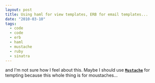 ```yaml
---
layout: post
title: Using haml for view templates, ERB for email templates...
date: "2010-03-10"
tags:
  - code
  - code
  - erb
  - haml
  - mustache
  - ruby
  - sinatra
---
```


and I'm not sure how I feel about this. Maybe I should use <strong><code><a href="http://github.com/defunkt/mustache">Mustache</a></code></strong> for tempting because this whole thing is for moustaches...
